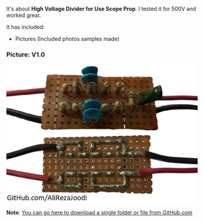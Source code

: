 It's about **High Voltage Divider for Use Scope Prop**.
I tested it for 500V and worked great.

It has included:
- Pictures (Included photos samples made)

### Picture: V1.0
![](Pictures/V1.0.jpg?raw=true)

**Note**: [You can go here to download a single folder or file from GitHub.com](https://minhaskamal.github.io/DownGit/#/home)